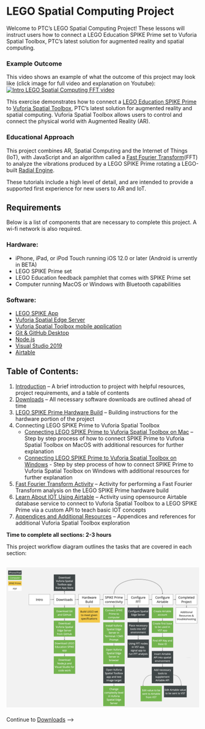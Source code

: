 # LEGO Spatial Computing Project
Welcome to PTC’s LEGO Spatial Computing Project! These lessons will instruct users how to connect a LEGO Education SPIKE Prime set to Vuforia Spatial Toolbox, PTC’s latest solution for augmented reality and spatial computing.  

### Example Outcome
This video shows an example of what the outcome of this project may look like (click image for full video and explanation on Youtube): [![Intro LEGO Spatial Computing FFT video](https://github.com/PTC-Academic/LEGO-Spatial-Computing-Project/blob/master/images/intro-video.gif)](https://youtu.be/DtDQxQUz03o "Intro LEGO Spatial Computing FFT video")

This exercise demonstrates how to connect a [LEGO Education SPIKE Prime](https://education.lego.com/en-us/meetspikeprime#science) to [Vuforia Spatial Toolbox](https://www.ptc.com/en/products/augmented-reality/vuforia-spatial-toolbox), PTC’s latest solution for augmented reality and spatial computing. Vuforia Spatial Toolbox allows users to control and connect the physical world with Augmented Reality (AR).

### Educational Approach
This project combines AR, Spatial Computing and the Internet of Things (IoT), with JavaScript and an algorithm called a [Fast Fourier Transform](https://en.wikipedia.org/wiki/Fast_Fourier_transform)(FFT) to analyze the vibrations produced by a LEGO SPIKE Prime rotating a LEGO-built [Radial Engine](https://en.wikipedia.org/wiki/Radial_engine).

These tutorials include a high level of detail, and are intended to provide a supported first experience for new users to AR and IoT. 

## Requirements
Below is a list of components that are necessary to complete this project. A wi-fi network is also required.

### Hardware:
* iPhone, iPad, or iPod Touch running iOS 12.0 or later (Android is  urrently in BETA)
* LEGO SPIKE Prime set
* LEGO Education feedback pamphlet that comes with SPIKE Prime set
* Computer running MacOS or Windows with Bluetooth capabilities

### Software:
* [LEGO SPIKE App](https://education.lego.com/en-us/downloads/spike-prime/software)
* [Vuforia Spatial Edge Server](https://github.com/ptcrealitylab/vuforia-spatial-edge-server)
* [Vuforia Spatial Toolbox mobile application](https://apps.apple.com/us/app/vuforia-spatial-toolbox/id1506071001)
* [Git & GitHub Desktop](https://desktop.github.com/)
* [Node.js](https://nodejs.org/en/)
* [Visual Studio 2019](https://visualstudio.microsoft.com/)
* [Airtable](https://airtable.com/)

## Table of Contents:

1. [Introduction](https://github.com/PTC-Academic/LEGO-Spatial-Computing-Project#lego-spatial-computing-project) – A brief introduction to project with helpful resources, project requirements, and a table of contents
2. [Downloads](https://github.com/PTC-Academic/LEGO-Spatial-Computing-Project/blob/master/2-Downloads.md) – All necessary software downloads are outlined ahead of time
3. [LEGO SPIKE Prime Hardware Build](https://github.com/PTC-Academic/LEGO-Spatial-Computing-Project/blob/master/3-LEGO-SPIKE-Prime-Build.md) – Building instructions for the hardware portion of the project
4. Connecting LEGO SPIKE Prime to Vuforia Spatial Toolbox 
    - [Connecting LEGO SPIKE Prime to Vuforia Spatial Toolbox on Mac](https://github.com/PTC-Academic/LEGO-Spatial-Computing-Project/blob/master/4a-Connect-Prime-to-Toolbox-Mac.md) – Step by step process of how to connect SPIKE Prime to Vuforia Spatial Toolbox on MacOS with additional resources for further explanation
    - [Connecting LEGO SPIKE Prime to Vuforia Spatial Toolbox on Windows](https://github.com/PTC-Academic/LEGO-Spatial-Computing-Project/blob/master/4b-Connect-Prime-to-Toolbox-Win.md) - Step by step process of how to connect SPIKE Prime to Vuforia Spatial Toolbox on Windows with additional resources for further explanation
5. [Fast Fourier Transform Activity](https://github.com/PTC-Academic/LEGO-Spatial-Computing-Project/blob/master/5-FFT-Activity.md) – Activity for performing a Fast Fourier Transform analysis on the LEGO SPIKE Prime hardware build
6. [Learn About IOT Using Airtable](https://github.com/PTC-Academic/LEGO-Spatial-Computing-Project/blob/master/6-IOT-with-Airtable.md) – Activity using opensource Airtable database service to connect to Vuforia Spatial Toolbox to a LEGO SPIKE Prime via a custom API to teach basic IOT concepts
7. [Appendices and Additional Resources](https://github.com/PTC-Academic/LEGO-Spatial-Computing-Project/blob/master/7-Appendices-and-Resources.md) – Appendices and references for additional Vuforia Spatial Toolbox exploration

**Time to complete all sections:  2-3 hours**

This project workflow diagram outlines the tasks that are covered in each section:
## ![Project Workflow Overview](https://github.com/PTC-Academic/LEGO-Spatial-Computing-Project/blob/master/images/project-workflow.png)

Continue to [Downloads](https://github.com/PTC-Academic/LEGO-Spatial-Computing-Project/blob/master/2-Downloads.md) -->
